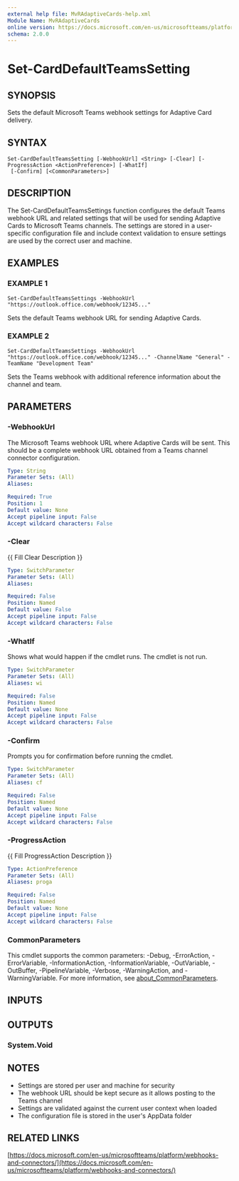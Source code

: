 ```yaml
---
external help file: MvRAdaptiveCards-help.xml
Module Name: MvRAdaptiveCards
online version: https://docs.microsoft.com/en-us/microsoftteams/platform/webhooks-and-connectors/
schema: 2.0.0
---
```


# Set-CardDefaultTeamsSetting

## SYNOPSIS
Sets the default Microsoft Teams webhook settings for Adaptive Card delivery.

## SYNTAX

```
Set-CardDefaultTeamsSetting [-WebhookUrl] <String> [-Clear] [-ProgressAction <ActionPreference>] [-WhatIf]
 [-Confirm] [<CommonParameters>]
```

## DESCRIPTION
The Set-CardDefaultTeamsSettings function configures the default Teams webhook URL and related settings
that will be used for sending Adaptive Cards to Microsoft Teams channels.
The settings are stored
in a user-specific configuration file and include context validation to ensure settings are used
by the correct user and machine.

## EXAMPLES

### EXAMPLE 1
```
Set-CardDefaultTeamsSettings -WebhookUrl "https://outlook.office.com/webhook/12345..."
```

Sets the default Teams webhook URL for sending Adaptive Cards.

### EXAMPLE 2
```
Set-CardDefaultTeamsSettings -WebhookUrl "https://outlook.office.com/webhook/12345..." -ChannelName "General" -TeamName "Development Team"
```

Sets the Teams webhook with additional reference information about the channel and team.

## PARAMETERS

### -WebhookUrl
The Microsoft Teams webhook URL where Adaptive Cards will be sent.
This should be a complete
webhook URL obtained from a Teams channel connector configuration.

```yaml
Type: String
Parameter Sets: (All)
Aliases:

Required: True
Position: 1
Default value: None
Accept pipeline input: False
Accept wildcard characters: False
```

### -Clear
{{ Fill Clear Description }}

```yaml
Type: SwitchParameter
Parameter Sets: (All)
Aliases:

Required: False
Position: Named
Default value: False
Accept pipeline input: False
Accept wildcard characters: False
```

### -WhatIf
Shows what would happen if the cmdlet runs.
The cmdlet is not run.

```yaml
Type: SwitchParameter
Parameter Sets: (All)
Aliases: wi

Required: False
Position: Named
Default value: None
Accept pipeline input: False
Accept wildcard characters: False
```

### -Confirm
Prompts you for confirmation before running the cmdlet.

```yaml
Type: SwitchParameter
Parameter Sets: (All)
Aliases: cf

Required: False
Position: Named
Default value: None
Accept pipeline input: False
Accept wildcard characters: False
```

### -ProgressAction
{{ Fill ProgressAction Description }}

```yaml
Type: ActionPreference
Parameter Sets: (All)
Aliases: proga

Required: False
Position: Named
Default value: None
Accept pipeline input: False
Accept wildcard characters: False
```

### CommonParameters
This cmdlet supports the common parameters: -Debug, -ErrorAction, -ErrorVariable, -InformationAction, -InformationVariable, -OutVariable, -OutBuffer, -PipelineVariable, -Verbose, -WarningAction, and -WarningVariable. For more information, see [about_CommonParameters](http://go.microsoft.com/fwlink/?LinkID=113216).

## INPUTS

## OUTPUTS

### System.Void
## NOTES
- Settings are stored per user and machine for security
- The webhook URL should be kept secure as it allows posting to the Teams channel
- Settings are validated against the current user context when loaded
- The configuration file is stored in the user's AppData folder

## RELATED LINKS

[https://docs.microsoft.com/en-us/microsoftteams/platform/webhooks-and-connectors/](https://docs.microsoft.com/en-us/microsoftteams/platform/webhooks-and-connectors/)

